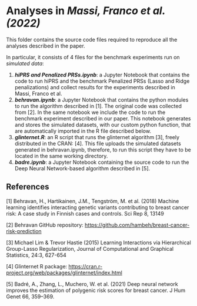 # Analyses in *Massi, Franco et al. (2022)*

This folder contains the source code files required to reproduce all the analyses described in the paper.

In particular, it consists of 4 files for the benchmark experiments run on *simulated data*:
1. _**hiPRS and Penalized PRSs.ipynb**_: a Jupyter Notebook that contains the code to run hiPRS and the benchmark Penalized PRSs (Lasso and Ridge penalizations) and collect results for the experiments described in Massi, Franco et al.
2. _**behravan.ipynb**_: a Jupyter Notebook that contains the python modules to run the algorithm described in [1]. The original code was collected from [2]. In the same notebook we include the code to run the benchmark experiment described in our paper.
This notebook generates and stores the simulated datasets, with our custom python function, that are automatically imported in the R file described below.
3. _**glinternet.R**_: an R script that runs the glinternet algorithm [3], freely distributed in the CRAN: [4]. This file uploads the simulated datasets generated in behravan.ipynb, therefore, to run this script they have to be located in the same working directory.
4. _**badre.ipynb**_: a Jupyter Notebook containing the source code to run the Deep Neural Network-based algorithm described in [5].



## References
[1] Behravan, H., Hartikainen, J.M., Tengström, M. et al. (2018) Machine learning identifies interacting genetic variants contributing to breast cancer risk: A case study in Finnish cases and controls. Sci Rep 8, 13149

[2] Behravan GitHub repository: https://github.com/hambeh/breast-cancer-risk-prediction

[3] Michael Lim & Trevor Hastie (2015) Learning Interactions via Hierarchical Group-Lasso Regularization, Journal of Computational and Graphical Statistics, 24:3, 627-654

[4] Glinternet R package: https://cran.r-project.org/web/packages/glinternet/index.html

[5] Badré, A., Zhang, L., Muchero, W. et al. (2021) Deep neural network improves the estimation of polygenic risk scores for breast cancer. J Hum Genet 66, 359–369.

